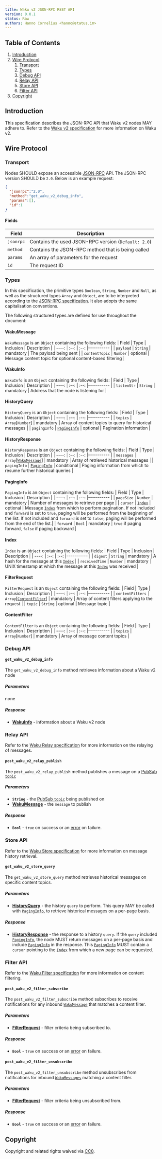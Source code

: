 ```yaml
---
title: Waku v2 JSON-RPC REST API
version: 0.0.1
status: Raw
authors: Hanno Cornelius <hanno@status.im>
---
```


## Table of Contents

1. [Introduction](#introduction)
2. [Wire Protocol](#wire-protocol)
    1. [Transport](#transport)
    1. [Types](#types)
    1. [Debug API](#debug-api)
    1. [Relay API](#relay-api)
    1. [Store API](#store-api)
    1. [Filter API](#filter-api)
3. [Copyright](#copyright)

## Introduction

This specification describes the JSON-RPC API that Waku v2 nodes MAY adhere to. Refer to the [Waku v2 specification](https://github.com/vacp2p/specs/blob/master/specs/waku/v2/waku-v2.md) for more information on Waku v2.

## Wire Protocol

### Transport

Nodes SHOULD expose an accessible [JSON-RPC](https://www.jsonrpc.org/specification) API. The JSON-RPC version SHOULD be `2.0`. Below is an example request:

```json
{
  "jsonrpc":"2.0",
  "method":"get_waku_v2_debug_info",
  "params":[],
  "id":1
}
```

#### Fields

| Field     | Description                                         |
| --------- | --------------------------------------------------- |
| `jsonrpc` | Contains the used JSON-RPC version (`Default: 2.0`) |
| `method`  | Contains the JSON-RPC method that is being called   |
| `params`  | An array of parameters for the request              |
| `id`      | The request ID                                      |

### Types

In this specification, the primitive types `Boolean`, `String`, `Number` and `Null`, as well as the structured types `Array` and `Object`, are to be interpreted according to the [JSON-RPC specification](https://www.jsonrpc.org/specification#conventions). It also adopts the same capitalisation conventions.

The following structured types are defined for use throughout the document:

#### WakuMessage

`WakuMessage` is an `Object` containing the following fields:
| Field | Type | Inclusion | Description |
| ----: | :--: | :--: |----------- |
| `payload` | `String` | mandatory | The payload being sent |
| `contentTopic` | `Number` | optional | Message content topic for optional content-based filtering |

#### WakuInfo

`WakuInfo` is an `Object` containing the following fields:
| Field | Type | Inclusion | Description |
| ----: | :--: | :--: |----------- |
| `listenStr` | `String` | mandatory | Address that the node is listening for |

#### HistoryQuery

`HistoryQuery` is an `Object` containing the following fields:
| Field | Type | Inclusion | Description |
| ----: | :--: | :--: |----------- |
| `topics` | `Array`[`Number`] | mandatory | Array of content topics to query for historical messages |
| `pagingInfo` | [`PagingInfo`](#PagingInfo) | optional | Pagination information |

#### HistoryResponse

`HistoryResponse` is an `Object` containing the following fields:
| Field | Type | Inclusion | Description |
| ----: | :--: | :--: |----------- |
| `messages` | `Array`[[`WakuMessage`](#WakuMessage)] | mandatory | Array of retrieved historical messages |
| `pagingInfo` | [`PagingInfo`](#PagingInfo) | conditional | Paging information from which to resume further historical queries |

#### PagingInfo

`PagingInfo` is an `Object` containing the following fields:
| Field | Type | Inclusion | Description |
| ----: | :--: | :--: |----------- |
| `pageSize` | `Number` | mandatory | Number of messages to retrieve per page |
| `cursor` | [`Index`](#Index) | optional | Message [`Index`](#Index) from which to perform pagination. If not included and `forward` is set to `true`, paging will be performed from the beginning of the list. If not included and `forward` is set to `false`, paging will be performed from the end of the list.|
| `forward` | `Bool` | mandatory | `true` if paging forward, `false` if paging backward |

#### Index

`Index` is an `Object` containing the following fields:
| Field | Type | Inclusion | Description |
| ----: | :--: | :--: |----------- |
| `digest` | `String` | mandatory | A hash for the message at this [`Index`](#Index) |
| `receivedTime` | `Number` | mandatory | UNIX timestamp at which the message at this [`Index`](#Index) was received |

#### FilterRequest

`FilterRequest` is an `Object` containing the following fields:
| Field | Type | Inclusion | Description |
| ----: | :--: | :--: |----------- |
| `contentFilters` | `Array`[[`ContentFilter`](#ContentFilter)] | mandatory | Array of content filters applying to the request |
| `topic` | `String` | optional | Message topic |

#### ContentFilter

`ContentFilter` is an `Object` containing the following fields:
| Field | Type | Inclusion | Description |
| ----: | :--: | :--: |----------- |
| `topics` | `Array`[`Number`] | mandatory | Array of message content topics |

### Debug API

#### `get_waku_v2_debug_info`

The `get_waku_v2_debug_info` method retrieves information about a Waku v2 node

##### Parameters

none

##### Response
- [**WakuInfo**](#WakuInfo) - information about a Waku v2 node

### Relay API

Refer to the [Waku Relay specification](https://github.com/vacp2p/specs/blob/master/specs/waku/v2/waku-relay.md) for more information on the relaying of messages.

#### `post_waku_v2_relay_publish`

The `post_waku_v2_relay_publish` method publishes a message on a [PubSub `topic`](https://github.com/libp2p/specs/blob/master/pubsub/README.md#the-topic-descriptor)

##### Parameters

- **`String`** - the [PubSub `topic`](https://github.com/libp2p/specs/blob/master/pubsub/README.md#the-topic-descriptor) being published on
- [**WakuMessage**](#WakuMessage) - the `message` to publish

##### Response

- **`Bool`** - `true` on success or an [error](https://www.jsonrpc.org/specification#error_object) on failure.

### Store API

Refer to the [Waku Store specification](https://github.com/vacp2p/specs/blob/master/specs/waku/v2/waku-store.md) for more information on message history retrieval.

#### `get_waku_v2_store_query`

The `get_waku_v2_store_query` method retrieves historical messages on specific content topics. 

##### Parameters

- [**HistoryQuery**](#HistoryQuery) - the history `query` to perform. This query MAY be called with [`PagingInfo`](#PagingInfo), to retrieve historical messages on a per-page basis.

##### Response

- [**HistoryResponse**](#HistoryResponse) - the response to a history `query`. If the `query` included [`PagingInfo`](#PagingInfo), the node MUST return messages on a per-page basis and include [`PagingInfo`](#PagingInfo) in the response. This [`PagingInfo`](#PagingInfo) MUST contain a `cursor` pointing to the [`Index`](#Index) from which a new page can be requested.

### Filter API

Refer to the [Waku Filter specification](https://github.com/vacp2p/specs/blob/master/specs/waku/v2/waku-filter.md) for more information on content filtering.

#### `post_waku_v2_filter_subscribe`

The `post_waku_v2_filter_subscribe` method subscribes to receive notifications for any inbound [`WakuMessage`](#WakuMessage) that matches a content filter.

##### Parameters

- [**FilterRequest**](#FilterRequest) - filter criteria being subscribed to.

##### Response

- **`Bool`** - `true` on success or an [error](https://www.jsonrpc.org/specification#error_object) on failure.

#### `post_waku_v2_filter_unsubscribe`

The `post_waku_v2_filter_unsubscribe` method unsubscribes from notifications for inbound [`WakuMessages`](#WakuMessage) matching a content filter.

##### Parameters

- [**FilterRequest**](#FilterRequest) - filter criteria being unsubscribed from.

##### Response

- **`Bool`** - `true` on success or an [error](https://www.jsonrpc.org/specification#error_object) on failure.

## Copyright

Copyright and related rights waived via [CC0](https://creativecommons.org/publicdomain/zero/1.0/).

